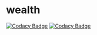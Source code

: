 # wealth

[![Codacy Badge](https://api.codacy.com/project/badge/Coverage/ebb16246ce3b42fcae16153c9024020f)](https://www.codacy.com/manual/namnd86/wealth?utm_source=github.com&utm_medium=referral&utm_content=namnd/wealth&utm_campaign=Badge_Coverage) [![Codacy Badge](https://api.codacy.com/project/badge/Grade/ebb16246ce3b42fcae16153c9024020f)](https://www.codacy.com/manual/namnd86/wealth?utm_source=github.com&amp;utm_medium=referral&amp;utm_content=namnd/wealth&amp;utm_campaign=Badge_Grade)
